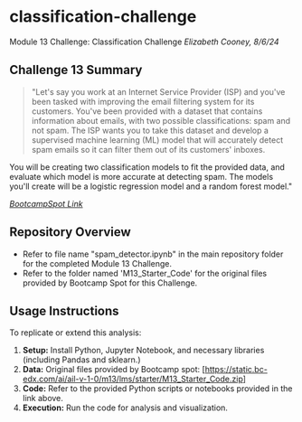 # classification-challenge
Module 13 Challenge: Classification Challenge
*Elizabeth Cooney, 8/6/24*

## Challenge 13 Summary
> "Let's say you work at an Internet Service Provider (ISP) and you've been tasked with improving the email filtering system for its customers. You've been provided with a dataset that contains information about emails, with two possible classifications: spam and not spam. The ISP wants you to take this dataset and develop a supervised machine learning (ML) model that will accurately detect spam emails so it can filter them out of its customers' inboxes.  
  
You will be creating two classification models to fit the provided data, and evaluate which model is more accurate at detecting spam. The models you'll create will be a logistic regression model and a random forest model." 

[*BootcampSpot Link*](https://bootcampspot.instructure.com/courses/5758/assignments/80760?module_item_id=1265538)


## Repository Overview
- Refer to file name "spam_detector.ipynb" in the main repository folder for the completed Module 13 Challenge.
- Refer to the folder named 'M13_Starter_Code' for the original files provided by Bootcamp Spot for this Challenge. 

## Usage Instructions

To replicate or extend this analysis:

1. **Setup:** Install Python, Jupyter Notebook, and necessary libraries (including Pandas and sklearn.)
2. **Data:** Original files provided by Bootcamp spot: [https://static.bc-edx.com/ai/ail-v-1-0/m13/lms/starter/M13_Starter_Code.zip]
3. **Code:** Refer to the provided Python scripts or notebooks provided in the link above. 
4. **Execution:** Run the code for analysis and visualization.
